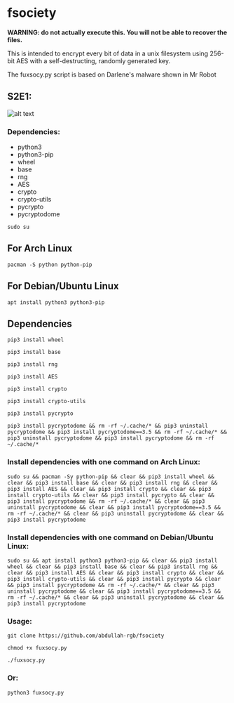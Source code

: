 # fsociety
__WARNING: do not actually execute this. You will not be able to recover the files.__

This is intended to encrypt every bit of data in a unix filesystem using 256-bit AES with 
a self-destructing, randomly generated key.

The fuxsocy.py script is based on Darlene's malware shown in Mr Robot

## S2E1:

![alt text](https://i.imgur.com/6RIogYa.jpg)

### Dependencies:

* python3
* python3-pip
* wheel
* base
* rng
* AES
* crypto
* crypto-utils
* pycrypto
* pycryptodome

```shell
sudo su
```
## For Arch Linux
```shell
pacman -S python python-pip
```
## For Debian/Ubuntu Linux
```shell
apt install python3 python3-pip
```
## Dependencies
```shell
pip3 install wheel
```
```sheel
pip3 install base
```
```sheel
pip3 install rng
```
```shell
pip3 install AES
```
```sheel
pip3 install crypto
```
```sheel
pip3 install crypto-utils
```
```sheel
pip3 install pycrypto
```
```sheel
pip3 install pycryptodome && rm -rf ~/.cache/* && pip3 uninstall pycryptodome && pip3 install pycryptodome==3.5 && rm -rf ~/.cache/* && pip3 uninstall pycryptodome && pip3 install pycryptodome && rm -rf ~/.cache/*
```

### Install dependencies with one command on Arch Linux:
```shell
sudo su && pacman -Sy python-pip && clear && pip3 install wheel && clear && pip3 install base && clear && pip3 install rng && clear && pip3 install AES && clear && pip3 install crypto && clear && pip3 install crypto-utils && clear && pip3 install pycrypto && clear && pip3 install pycryptodome && rm -rf ~/.cache/* && clear && pip3 uninstall pycryptodome && clear && pip3 install pycryptodome==3.5 && rm -rf ~/.cache/* && clear && pip3 uninstall pycryptodome && clear && pip3 install pycryptodome
```

### Install dependencies with one command on Debian/Ubuntu Linux:
```shell
sudo su && apt install python3 python3-pip && clear && pip3 install wheel && clear && pip3 install base && clear && pip3 install rng && clear && pip3 install AES && clear && pip3 install crypto && clear && pip3 install crypto-utils && clear && pip3 install pycrypto && clear && pip3 install pycryptodome && rm -rf ~/.cache/* && clear && pip3 uninstall pycryptodome && clear && pip3 install pycryptodome==3.5 && rm -rf ~/.cache/* && clear && pip3 uninstall pycryptodome && clear && pip3 install pycryptodome
```

### Usage:

```shell
git clone https://github.com/abdullah-rgb/fsociety
```
```shell
chmod +x fuxsocy.py
```
```shell
./fuxsocy.py
```

### Or:

```shell
python3 fuxsocy.py
```
